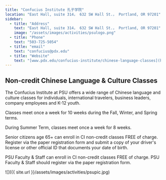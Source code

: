 ```yaml
---
title: "Confucius Institute 孔子学院"
location: "East Hall, suite 314， 632 SW Hall St.， Portland, OR 97201"
sidebar:
  - title: "Address"
    text: "East Hall, suite 314， 632 SW Hall St.， Portland, OR 97201"
    image: "/assets/images/activities/psulogo.png"
  - title: "Phone"
    text: "503-725-5054"
  - title: "email"
    text: "confucius@pdx.edu"
  - title: "Website"
    text: "[www.pdx.edu/confucius-institute/chinese-language-classes](https://www.pdx.edu/confucius-institute/chinese-language-classes)"
---
```

## Non-credit Chinese Language & Culture Classes

The Confucius Institute at PSU offers a wide range of Chinese language and culture classes for individuals, international travelers, business leaders, company employees and K-12 youth.

Classes meet once a week for 10 weeks during the Fall, Winter, and Spring terms.

During Summer Term, classes meet once a week for 8 weeks.

Senior citizens age 65+ can enroll in CI non-credit classes FREE of charge. Register via the paper registration form and submit a copy of your driver's license or other official ID that documents your date of birth.

PSU Faculty & Staff can enroll in CI non-credit classes FREE of charge.  PSU Faculty & Staff should register via the paper registration form.

![]({{ site.url }}/assets/images/activities/psupic.jpg)
